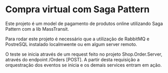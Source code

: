 # Compra virtual com Saga Pattern
Este projeto é um model de pagamento de produtos online utilizando Saga Pattern com a lib MassTransit.

Para rodar este projeto é necessário que a utilização de RabbitMQ e PostreSQL instalado localmwente ou em algum server remoto.

O teste se inicia através de um request feito no projeto Shop.Order.Server, através do endpoint /Orders [POST]. A partir desta requisição a orquestração dos eventos se inicia e os demais services entram em ação.